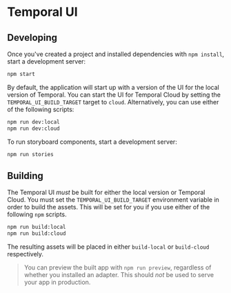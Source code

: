 # Temporal UI

## Developing

Once you've created a project and installed dependencies with `npm install`, start a development server:

```bash
npm start
```

By default, the application will start up with a version of the UI for the local version of Temporal. You can start the UI for Temporal Cloud by setting the `TEMPORAL_UI_BUILD_TARGET` target to `cloud`. Alternatively, you can use either of the following scripts:

```bash
npm run dev:local
npm run dev:cloud
```

To run storyboard components, start a development server:

```bash
npm run stories
```

## Building

The Temporal UI _must_ be built for either the local version or Temporal Cloud. You must set the `TEMPORAL_UI_BUILD_TARGET` environment variable in order to build the assets. This will be set for you if you use either of the following `npm` scripts.

```bash
npm run build:local
npm run build:cloud
```

The resulting assets will be placed in either `build-local` or `build-cloud` respectively.

> You can preview the built app with `npm run preview`, regardless of whether you installed an adapter. This should _not_ be used to serve your app in production.
